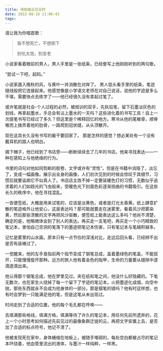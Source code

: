 ```yaml
---
title: 待到拨云见日时
date: 2022-08-16 21:06:43
tags:
---
```


请让我为你唱首歌：

> 我不想死亡，不想倒下
>
> 别吃太饱，别变老

小说家看着眼前的男人，男人手里是一张纸条，已经誊写上他刚刚听到的两句歌。

<!--more-->

“尝试一下吧，起码。”

小说家遁入晚秋的风，与黄叶一并消散在对岸了。 男人低头看手里的纸条，笔迹缝线般把它连接起来。他感觉像是小学语文老师在对自己说话，说他的字迹是多么不堪，需要快点去练字了——他已经很久没有拿起过笔了。

或许笔就是社会-个人过程的必然，被规训的双手，先执铅笔，留下石墨淡灰色的划线，再拿起墨水，手总会有沾上墨水的一天吗？这些进化着的书写工具！自上一次提笔书写已经过了多久？但这里是个稀释回忆的地方。寒冷从他的尾椎骨，顺脊椎而上拨弄着他的肋骨，一路爬到冠状缝，从头顶散开。

现在这具长久没有书写的躯干要回家了。 那是怎样的感觉？想必某处有一个没有戴耳机的路人也明白。

摘下帽子，他已经到了书店旁——断断续续去了几年的书店。他来寻找表达——一种在感知上与他绝缘的行为。

书里的词句对他如同剪断的胶卷，文字或许有“灵性”，但是在书籍中消隐了，淡忘了，变成一幅画像。展示出全身的画像，人们初次见到的时候会惊叹于其细节，习惯后就要诟病它不似真人了。书店店主改不掉一定要装暖色灯的习惯，无数似乎追求着的人们如趋光的飞虫般来，受暖色光下封面色彩逐渐扭曲的书籍吸引。在这些长久的秩序中，他在寻找混乱。

一沓便签纸，大概是用来试笔的，应该是淡黄色，或者是灯光太昏黄。纸上肆意扩散的笔迹格外让他安心，这是表达吗？那可能就要走在迷雾里，看着风沙把雾染黄，然后那些溃散的文字再把风沙驱散，便签纸上能表达这么多吗？他尚不清楚，确定的是，他略微体会到了别人的表达。再买走一支笔吧，再买走一个小巧精致的笔记本，害怕自己空洞的笔落下的墨迹把笔记本伤害，只有笔记本与笔越积越多。

记忆是雾里的山水画，原本只有一点节俭的深浅对比，走远后回头看，已经辨不出是否有装裱过了。

一觉醒来，他的左手食指前两个指节变成了钢笔总成，盖着墨绿色的笔盖，不能拔开，只能慢慢旋开那种。远方的旅人他有着金色的指甲，生命的力量要从缝隙中逐滴逐滴出来。

他认得那个钢笔总成，他在梦里见过。夹在纸和笔之间，他没什么好隐藏的。下笔无数次，也在家生火烧掉了每一个留下了字迹的笔记本。火把墨迹化成烟，向空中抛，那些东西就永不会成为他身体的一部分。那是钢笔的错吗？他有时这样想，也有时会梦到一只能满足他的笔，但是这笔从未出现过。

时间走到了合适的位置，他的每个毛孔都在呼唤——

去填满那些格线，填满方格，填满等待了许久的笔记本，用任何先前所遗弃的，花上一个小时思考如何描述先前见过的最像象群迁徙的云，再把文字安置上去，是否加了合适的标点符号，他记不清了。

他被发现死在家中，身体蜷缩在地板上，被随手堆砌的，每处空白都被占尽的笔记本环绕着，他血管里流出的液体，与墨汁一样纯粹，一样黑。
